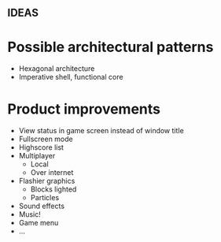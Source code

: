 ## IDEAS

# Possible architectural patterns

 * Hexagonal architecture
 * Imperative shell, functional core



# Product improvements

 * View status in game screen instead of window title
 * Fullscreen mode
 * Highscore list
 * Multiplayer
   * Local
   * Over internet
 * Flashier graphics
   * Blocks lighted
   * Particles
 * Sound effects
 * Music!
 * Game menu
 * ...
 
